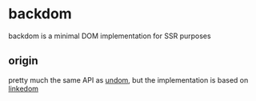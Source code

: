 # backdom
backdom is a minimal DOM implementation for SSR purposes

## origin
pretty much the same API as [undom](https://github.com/developit/undom), but the implementation is based on [linkedom](https://github.com/WebReflection/linkedom)